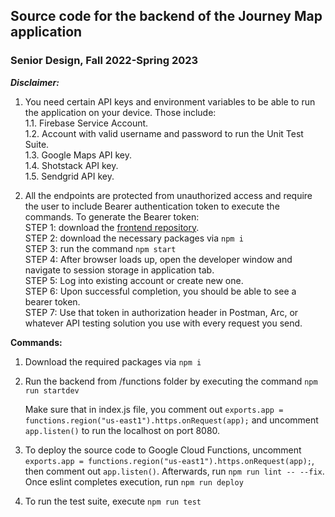 ## Source code for the backend of the Journey Map application
### Senior Design, Fall 2022-Spring 2023

<b><i>Disclaimer:</i></b> 

1. You need certain API keys and environment variables to be able to run the application on your device. Those include:<br>
  1.1. Firebase Service Account.<br>
  1.2. Account with valid username and password to run the Unit Test Suite.<br>
  1.3. Google Maps API key.<br>
  1.4. Shotstack API key.<br>
  1.5. Sendgrid API key.<br>

2. All the endpoints are protected from unauthorized access and require the user to include Bearer authentication token to execute the commands. To generate the Bearer token: <br>
  STEP 1: download the [frontend repository](https://github.com/piper-d/Journey-Map-Frontend).<br>
  STEP 2: download the necessary packages via ```npm i``` <br>
  STEP 3: run the command ```npm start```<br>
  STEP 4: After browser loads up, open the developer window and navigate to session storage in application tab.<br>
  STEP 5: Log into existing account or create new one.<br>
  STEP 6: Upon successful completion, you should be able to see a bearer token.<br>
  STEP 7: Use that token in authorization header in Postman, Arc, or whatever API testing solution you use with every request you send.<br>

<b>Commands:</b>

1. Download the required packages via ```npm i```</b>

2. Run the backend from /functions folder by executing the command ```npm run startdev```</b>
    
   Make sure that in index.js file, you comment out ```exports.app = functions.region("us-east1").https.onRequest(app);``` and uncomment ```app.listen()``` to run the localhost on port 8080.

3. To deploy the source code to Google Cloud Functions, uncomment ```exports.app = functions.region("us-east1").https.onRequest(app);```, then comment out ```app.listen()```. Afterwards, run ```npm run lint -- --fix```. Once eslint completes execution, run ```npm run deploy```

4. To run the test suite, execute ```npm run test```
